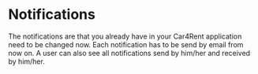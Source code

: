 # Notifications

The notifications are that you already have in your Car4Rent application need to be changed now. Each notification has to be send by email from now on. A user can also see all notifications send by him/her and received by him/her.